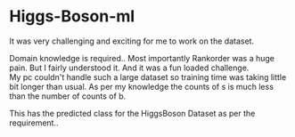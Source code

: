 # Higgs-Boson-ml
It was very challenging and exciting for me to work on the dataset. 

Domain knowledge is required..
Most importantly Rankorder was a huge pain. But I fairly understood it.  And it was a fun loaded challenge.  
My pc couldn\'t handle such a large dataset so training time was taking little bit longer than usual.  As per my knowledge the counts of s is much less than the number of counts of b. 

This has the predicted class for the HiggsBoson Dataset as per the requirement..

